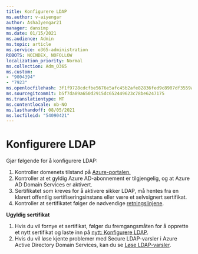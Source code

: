 ```yaml
---
title: Konfigurere LDAP
ms.author: v-aiyengar
author: AshaIyengar21
manager: dansimp
ms.date: 01/15/2021
ms.audience: Admin
ms.topic: article
ms.service: o365-administration
ROBOTS: NOINDEX, NOFOLLOW
localization_priority: Normal
ms.collection: Adm_O365
ms.custom:
- "9004394"
- "7923"
ms.openlocfilehash: 3f1f9728cdcfbe5676e5afc45b2afe82836fed9c8907df3559ac7daec21194ed
ms.sourcegitcommit: b5f7da89a650d2915dc652449623c78be6247175
ms.translationtype: MT
ms.contentlocale: nb-NO
ms.lasthandoff: 08/05/2021
ms.locfileid: "54090421"
---
```

# <a name="configure-ldap"></a>Konfigurere LDAP

Gjør følgende for å konfigurere LDAP:

1. Kontroller domenets tilstand på [Azure-portalen.](https://aka.ms/aadds-health)
1. Kontroller at et gyldig Azure AD-abonnement er tilgjengelig, og at Azure AD Domain Services er aktivert.
1. Sertifikatet som kreves for å aktivere sikker LDAP, må hentes fra en klarert offentlig sertifiseringsinstans eller være et selvsignert sertifikat.
1. Kontroller at sertifikatet følger de nødvendige [retningslinjene](https://docs.microsoft.com/azure/active-directory-domain-services/active-directory-ds-admin-guide-configure-secure-ldap#requirements-for-the-secure-ldap-certificate).

**Ugyldig sertifikat**
1. Hvis du vil fornye et sertifikat, følger du fremgangsmåten for å opprette et nytt sertifikat og laste inn på [nytt: Konfigurere LDAP](https://docs.microsoft.com/azure/active-directory-domain-services/tutorial-configure-ldaps?WT.mc_id=Portal-Microsoft_Azure_Support).
1. Hvis du vil løse kjente problemer med Secure LDAP-varsler i Azure Active Directory Domain Services, kan du se [Løse LDAP-varsler](https://docs.microsoft.com/azure/active-directory-domain-services/alert-ldaps?WT.mc_id=Portal-Microsoft_Azure_Support).
